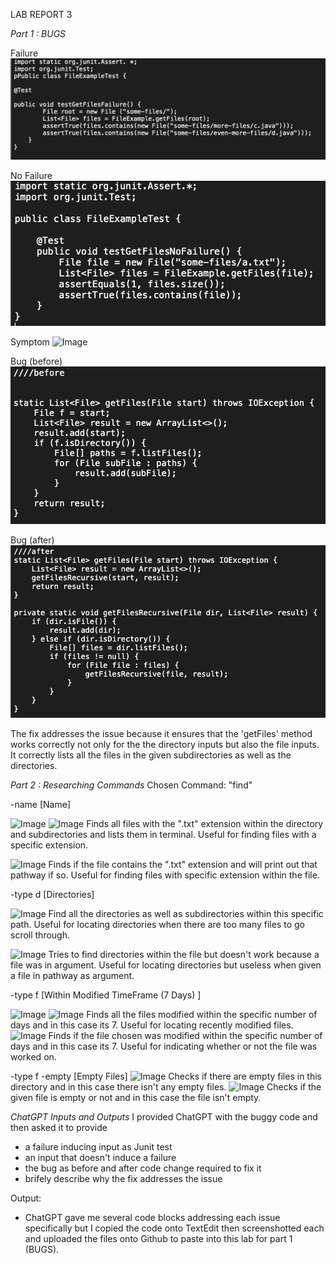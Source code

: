 LAB REPORT 3

*Part 1 : BUGS*


Failure
![Image](labreport3_failure.png)

No Failure
![Image](labreport3_nofailure.png)

Symptom
![Image]()

Bug (before)
![Image](labreport3_before.png)

Bug (after)
![Image](labreport3_after.png)

The fix addresses the issue because it ensures that the 'getFiles' method
works correctly not only for the the directory inputs but also the file 
inputs. It correctly lists all the files in the given subdirectories as 
well as the directories.



*Part 2 : Researching Commands*
Chosen Command: "find"


-name [Name]

![Image](nameDirectory)
![Image](nameDirectoryOutput)
Finds all files with the ".txt" extension within the directory and subdirectories
and lists them in terminal. Useful for finding files with a specific extension.

![Image](nameFile2)
Finds if the file contains the ".txt" extension and will print out that pathway if
so. Useful for finding files with specific extension within the file.


-type d [Directories]

![Image](typeDDirectory)
Find all the directories as well as subdirectories within this specific path. Useful
for locating directories when there are too many files to go scroll through.

![Image](typeDFile2)
Tries to find directories within the file but doesn't work because a file was in argument.
Useful for locating directories but useless when given a file in pathway as argument.



-type f [Within Modified TimeFrame (7 Days) ]

![Image](7daysDirectory)
![Image](7daysDirectoryOutput)
Finds all the files modified within the specific number of days and in this
case its 7. Useful for locating recently modified files. 
![Image](7daysFile2)
Finds if the file chosen was modified within the specific number of days and 
in this case its 7. Useful for indicating whether or not the file was worked on.


-type f -empty [Empty Files]
![Image](emptyDirectory)
Checks if there are empty files in this directory and in this case
there isn't any empty files.
![Image](emptyFile2)
Checks if the given file is empty or not and in this case the file 
isn't empty. 



*ChatGPT Inputs and Outputs* 
I provided ChatGPT with the buggy code and then asked it to provide 
- a failure inducing input as Junit test
- an input that doesn't induce a failure
- the bug as before and after code change required to fix it
- brifely describe why the fix addresses the issue

Output: 
- ChatGPT gave me several code blocks addressing each issue
specifically but I copied the code onto TextEdit then screenshotted
each and uploaded the files onto Github to paste into this lab
for part 1 (BUGS).


